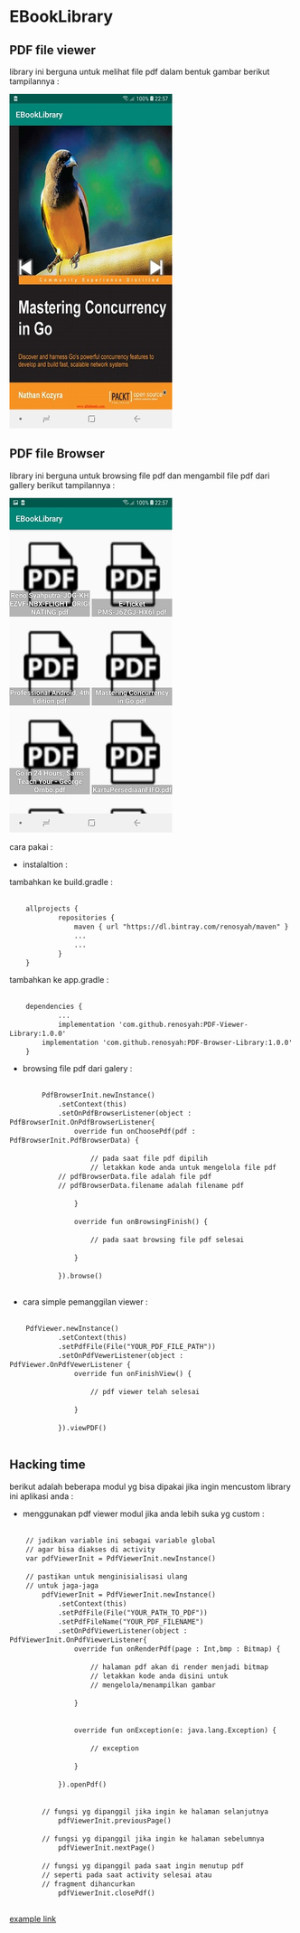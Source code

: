 # EBookLibrary


## PDF file viewer
library ini berguna untuk melihat file pdf dalam bentuk gambar
berikut tampilannya :


![GitHub Logo](/image/pdf_viewer.jpg)




## PDF file Browser
library ini berguna untuk browsing file pdf dan mengambil file pdf dari gallery
berikut tampilannya : 


![GitHub Logo](/image/pdf_browser.jpg)





cara pakai : 

* instalaltion : 

tambahkan ke build.gradle :
```

	allprojects {
    		repositories {
        		maven { url "https://dl.bintray.com/renosyah/maven" }
        		...
       			...
    		}
	}

```


tambahkan ke app.gradle :
```

	dependencies {
    		...	
    		implementation 'com.github.renosyah:PDF-Viewer-Library:1.0.0'
		implementation 'com.github.renosyah:PDF-Browser-Library:1.0.0'
	}

```

* browsing file pdf dari galery : 

```

        PdfBrowserInit.newInstance()
            .setContext(this)
            .setOnPdfBrowserListener(object : PdfBrowserInit.OnPdfBrowserListener{
                override fun onChoosePdf(pdf : PdfBrowserInit.PdfBrowserData) {
                    
                    // pada saat file pdf dipilih
                    // letakkan kode anda untuk mengelola file pdf
		    // pdfBrowserData.file adalah file pdf
		    // pdfBrowserData.filename adalah filename pdf
                    
                }

                override fun onBrowsingFinish() {
                    
                    // pada saat browsing file pdf selesai
                    
                }

            }).browse()


```

* cara simple pemanggilan viewer : 

```

 	PdfViewer.newInstance()
            .setContext(this)
            .setPdfFile(File("YOUR_PDF_FILE_PATH"))
            .setOnPdfVewerListener(object : PdfViewer.OnPdfVewerListener {
                override fun onFinishView() {

                    // pdf viewer telah selesai

                }

            }).viewPDF()


```

## Hacking time
berikut adalah beberapa modul yg bisa dipakai jika ingin mencustom  library ini aplikasi
anda :  


* menggunakan pdf viewer modul jika anda lebih suka yg custom : 

```

	// jadikan variable ini sebagai variable global
	// agar bisa diakses di activity
	var pdfViewerInit = PdfViewerInit.newInstance()
        
	// pastikan untuk menginisialisasi ulang
	// untuk jaga-jaga
        pdfViewerInit = PdfViewerInit.newInstance()
            .setContext(this)
            .setPdfFile(File("YOUR_PATH_TO_PDF"))
            .setPdfFileName("YOUR_PDF_FILENAME")
            .setOnPdfViewerListener(object : PdfViewerInit.OnPdfViewerListener{
                override fun onRenderPdf(page : Int,bmp : Bitmap) {
                    
                    // halaman pdf akan di render menjadi bitmap
                    // letakkan kode anda disini untuk
                    // mengelola/menampilkan gambar
                    
                }


                override fun onException(e: java.lang.Exception) {
                    
                    // exception
                    
                }

            }).openPdf()


	    // fungsi yg dipanggil jika ingin ke halaman selanjutnya	
            pdfViewerInit.previousPage()

	    // fungsi yg dipanggil jika ingin ke halaman sebelumnya
            pdfViewerInit.nextPage()

	    // fungsi yg dipanggil pada saat ingin menutup pdf
	    // seperti pada saat activity selesai atau
	    // fragment dihancurkan
            pdfViewerInit.closePdf()


```


[example link](https://github.com/renosyah/EBookLibrary/blob/master/app/src/main/java/com/example/renosyahputra/ebooklibrary/Main2Activity.kt)












